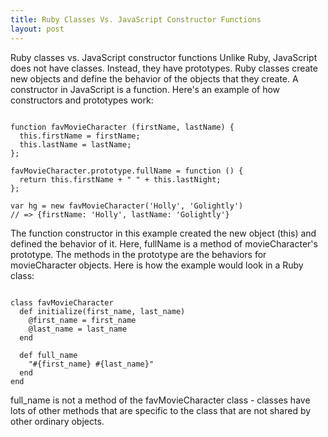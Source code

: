 ```yaml
---
title: Ruby Classes Vs. JavaScript Constructor Functions
layout: post
---
```


Ruby classes vs. JavaScript constructor functions Unlike Ruby, JavaScript does not have classes. Instead, they have prototypes. Ruby classes create new objects and define the behavior of the objects that they create. A constructor in JavaScript is a function. Here's an example of how constructors and prototypes work:

<pre><code>
function favMovieCharacter (firstName, lastName) {
  this.firstName = firstName;
  this.lastName = lastName;
};

favMovieCharacter.prototype.fullName = function () {
  return this.firstName + " " + this.lastNight;
};

var hg = new favMovieCharacter('Holly', 'Golightly')
// => {firstName: 'Holly', lastName: 'Golightly'}
</code></pre>

The function constructor in this example created the new object (this) and defined the behavior of it. Here, fullName is a method of movieCharacter's prototype. The methods in the prototype are the behaviors for movieCharacter objects. Here is how the example would look in a Ruby class:

<pre><code>
class favMovieCharacter
  def initialize(first_name, last_name)
    @first_name = first_name
    @last_name = last_name
  end

  def full_name
    "#{first_name} #{last_name}"
  end
end
</code></pre>

full_name is not a method of the favMovieCharacter class - classes have lots of other methods that are specific to the class that are not shared by other ordinary objects.
